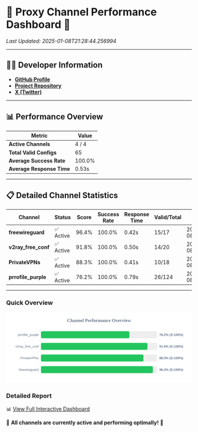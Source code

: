 # 🌟 Proxy Channel Performance Dashboard 🌟

_Last Updated: 2025-01-08T21:28:44.256994_

---

## 👩‍💻 Developer Information

- **[GitHub Profile](https://github.com/4n0nymou3)**  
- **[Project Repository](https://github.com/4n0nymou3/multi-proxy-config-fetcher)**  
- **[X (Twitter)](https://x.com/4n0nymou3)**  

---

## 📊 Performance Overview

| Metric                | Value       |
|-----------------------|-------------|
| **Active Channels**   | 4 / 4       |
| **Total Valid Configs** | 65          |
| **Average Success Rate** | 100.0%      |
| **Average Response Time** | 0.53s       |

---

## 📋 Detailed Channel Statistics

| Channel          | Status     | Score  | Success Rate | Response Time | Valid/Total | Last Success               |
|------------------|------------|--------|--------------|---------------|-------------|----------------------------|
| **freewireguard**  | ✅ Active  | 96.4%  | 100.0% | 0.42s         | 15/17       | 2025-01-08T21:28:44.254987 |
| **v2ray_free_conf**  | ✅ Active  | 91.8%  | 100.0% | 0.50s         | 14/20       | 2025-01-08T21:28:43.359918 |
| **PrivateVPNs**  | ✅ Active  | 88.3%  | 100.0% | 0.41s         | 10/18       | 2025-01-08T21:28:43.805128 |
| **prrofile_purple**  | ✅ Active  | 76.2%  | 100.0% | 0.79s         | 26/124       | 2025-01-08T21:28:42.800267 |

---

### Quick Overview
<div align="center">
  <a href="https://raw.githubusercontent.com/nullluser/NullRepo/refs/heads/main/assets/channel_stats_chart.svg">
    <img src="https://raw.githubusercontent.com/nullluser/NullRepo/refs/heads/main/assets/channel_stats_chart.svg" alt="Source Performance Statistics" width="800">
  </a>
</div>

### Detailed Report
📊 [View Full Interactive Dashboard](https://htmlpreview.github.io/?https://github.com/nullluser/NullRepo/blob/main/assets/performance_report.html)

🎉 **All channels are currently active and performing optimally!** 🎉
